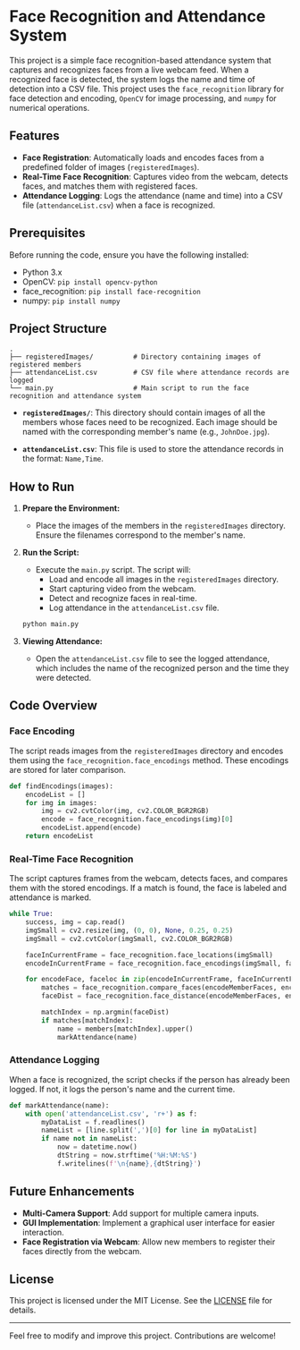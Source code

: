 # Face Recognition and Attendance System

This project is a simple face recognition-based attendance system that captures and recognizes faces from a live webcam feed. When a recognized face is detected, the system logs the name and time of detection into a CSV file. This project uses the `face_recognition` library for face detection and encoding, `OpenCV` for image processing, and `numpy` for numerical operations.

## Features

- **Face Registration**: Automatically loads and encodes faces from a predefined folder of images (`registeredImages`).
- **Real-Time Face Recognition**: Captures video from the webcam, detects faces, and matches them with registered faces.
- **Attendance Logging**: Logs the attendance (name and time) into a CSV file (`attendanceList.csv`) when a face is recognized.

## Prerequisites

Before running the code, ensure you have the following installed:

- Python 3.x
- OpenCV: `pip install opencv-python`
- face_recognition: `pip install face-recognition`
- numpy: `pip install numpy`

## Project Structure

```
.
├── registeredImages/          # Directory containing images of registered members
├── attendanceList.csv         # CSV file where attendance records are logged
└── main.py                    # Main script to run the face recognition and attendance system
```

- **`registeredImages/`**: This directory should contain images of all the members whose faces need to be recognized. Each image should be named with the corresponding member's name (e.g., `JohnDoe.jpg`).

- **`attendanceList.csv`**: This file is used to store the attendance records in the format: `Name,Time`.

## How to Run

1. **Prepare the Environment:**
   - Place the images of the members in the `registeredImages` directory. Ensure the filenames correspond to the member's name.

2. **Run the Script:**
   - Execute the `main.py` script. The script will:
     - Load and encode all images in the `registeredImages` directory.
     - Start capturing video from the webcam.
     - Detect and recognize faces in real-time.
     - Log attendance in the `attendanceList.csv` file.

   ```bash
   python main.py
   ```

3. **Viewing Attendance:**
   - Open the `attendanceList.csv` file to see the logged attendance, which includes the name of the recognized person and the time they were detected.

## Code Overview

### Face Encoding

The script reads images from the `registeredImages` directory and encodes them using the `face_recognition.face_encodings` method. These encodings are stored for later comparison.

```python
def findEncodings(images):
    encodeList = []
    for img in images:
        img = cv2.cvtColor(img, cv2.COLOR_BGR2RGB)
        encode = face_recognition.face_encodings(img)[0]
        encodeList.append(encode)
    return encodeList
```

### Real-Time Face Recognition

The script captures frames from the webcam, detects faces, and compares them with the stored encodings. If a match is found, the face is labeled and attendance is marked.

```python
while True:
    success, img = cap.read()
    imgSmall = cv2.resize(img, (0, 0), None, 0.25, 0.25)
    imgSmall = cv2.cvtColor(imgSmall, cv2.COLOR_BGR2RGB)

    faceInCurrentFrame = face_recognition.face_locations(imgSmall)
    encodeInCurrentFrame = face_recognition.face_encodings(imgSmall, faceInCurrentFrame)

    for encodeFace, faceloc in zip(encodeInCurrentFrame, faceInCurrentFrame):
        matches = face_recognition.compare_faces(encodeMemberFaces, encodeFace)
        faceDist = face_recognition.face_distance(encodeMemberFaces, encodeFace)

        matchIndex = np.argmin(faceDist)
        if matches[matchIndex]:
            name = members[matchIndex].upper()
            markAttendance(name)
```

### Attendance Logging

When a face is recognized, the script checks if the person has already been logged. If not, it logs the person's name and the current time.

```python
def markAttendance(name):
    with open('attendanceList.csv', 'r+') as f:
        myDataList = f.readlines()
        nameList = [line.split(',')[0] for line in myDataList]
        if name not in nameList:
            now = datetime.now()
            dtString = now.strftime('%H:%M:%S')
            f.writelines(f'\n{name},{dtString}')
```

## Future Enhancements

- **Multi-Camera Support**: Add support for multiple camera inputs.
- **GUI Implementation**: Implement a graphical user interface for easier interaction.
- **Face Registration via Webcam**: Allow new members to register their faces directly from the webcam.

## License

This project is licensed under the MIT License. See the [LICENSE](LICENSE) file for details.

---

Feel free to modify and improve this project. Contributions are welcome!
